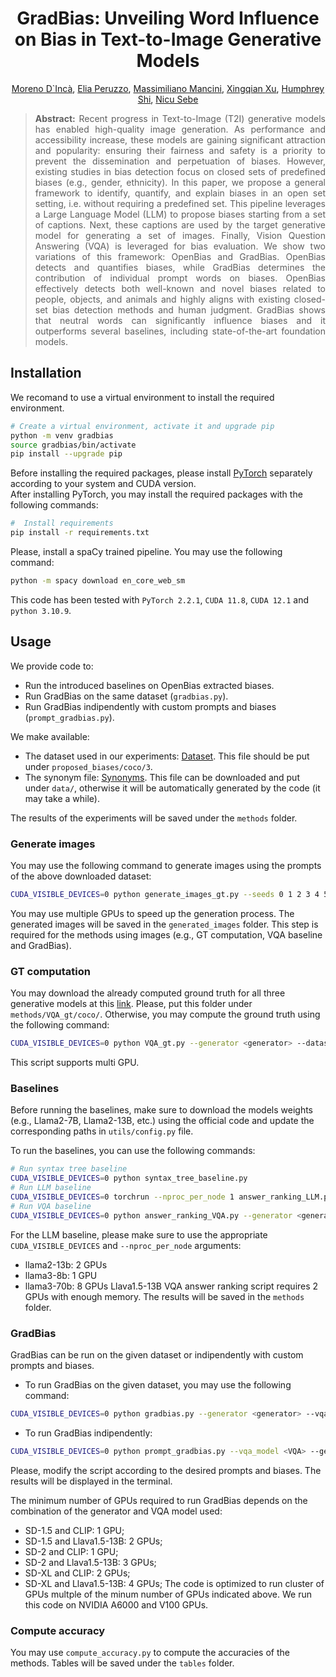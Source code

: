 <div align="center">

# GradBias: Unveiling Word Influence on Bias in Text-to-Image Generative Models

[Moreno D`Incà](https://moreno98.github.io/), [Elia Peruzzo](https://helia95.github.io/), [Massimiliano Mancini](https://mancinimassimiliano.github.io/), [Xingqian Xu](https://xingqian2018.github.io/), [Humphrey Shi](https://www.humphreyshi.com/home), [Nicu Sebe](https://disi.unitn.it/~sebe/)

</div>

<div style="text-align: justify">

>**Abstract:** Recent progress in Text-to-Image (T2I) generative models has enabled high-quality image generation. As performance and accessibility increase, these models are gaining significant attraction and popularity: ensuring their fairness and safety is a priority to prevent the dissemination and perpetuation of biases. However, existing studies in bias detection focus on closed sets of predefined biases (e.g., gender, ethnicity). In this paper, we propose a general framework to identify, quantify, and explain biases in an open set setting, i.e. without requiring a predefined set. This pipeline leverages a Large Language Model (LLM) to propose biases starting from a set of captions. Next, these captions are used by the target generative model for generating a set of images. Finally, Vision Question Answering (VQA) is leveraged for bias evaluation. We show two variations of this framework: OpenBias and GradBias. OpenBias detects and quantifies biases, while GradBias determines the contribution of individual prompt words on biases. OpenBias effectively detects both well-known and novel biases related to people, objects, and animals and highly aligns with existing closed-set bias detection methods and human judgment. GradBias shows that neutral words can significantly influence biases and it outperforms several baselines, including state-of-the-art foundation models.

</div>

## Installation
We recomand to use a virtual environment to install the required environment.
```bash
# Create a virtual environment, activate it and upgrade pip
python -m venv gradbias
source gradbias/bin/activate
pip install --upgrade pip
```
Before installing the required packages, please install [PyTorch](https://pytorch.org/get-started/locally/) separately according to your system and CUDA version.  
After installing PyTorch, you may install the required packages with the following commands:
```bash
#  Install requirements
pip install -r requirements.txt
```
Please, install a spaCy trained pipeline. You may use the following command:
```bash
python -m spacy download en_core_web_sm
```
This code has been tested with `PyTorch 2.2.1`, `CUDA 11.8`, `CUDA 12.1` and `python 3.10.9`.

## Usage
We provide code to:
- Run the introduced baselines on OpenBias extracted biases.
- Run GradBias on the same dataset (`gradbias.py`).
- Run GradBias indipendently with custom prompts and biases (`prompt_gradbias.py`).

We make available:
- The dataset used in our experiments: [Dataset](https://drive.google.com/file/d/1nGECdt0fcwiJA-5qJgvgnZbGBp4zHnNq/view?usp=sharing). This file should be put under `proposed_biases/coco/3`. 
- The synonym file: [Synonyms](https://drive.google.com/file/d/1cXWzktkTLVc7ZYw93Ei_YokI8gOd5_0z/view?usp=sharing). This file can be downloaded and put under `data/`, otherwise it will be automatically generated by the code (it may take a while).

The results of the experiments will be saved under the `methods` folder.

### Generate images
You may use the following command to generate images using the prompts of the above downloaded dataset:
```bash
CUDA_VISIBLE_DEVICES=0 python generate_images_gt.py --seeds 0 1 2 3 4 5 6 7 8 9 --generator <generator>
```
You may use multiple GPUs to speed up the generation process. The generated images will be saved in the `generated_images` folder. This step is required for the methods using images (e.g., GT computation, VQA baseline and GradBias).

### GT computation
You may download the already computed ground truth for all three generative models at this [link](). Please, put this folder under `methods/VQA_gt/coco/`. Otherwise, you may compute the ground truth using the following command:
```bash
CUDA_VISIBLE_DEVICES=0 python VQA_gt.py --generator <generator> --dataset coco --vqa_model blip2-flant5xxl
```
This script supports multi GPU.

### Baselines
Before running the baselines, make sure to download the models weights (e.g., Llama2-7B, Llama2-13B, etc.) using the official code and update the corresponding paths in `utils/config.py` file. 

To run the baselines, you can use the following commands:
```bash
# Run syntax tree baseline
CUDA_VISIBLE_DEVICES=0 python syntax_tree_baseline.py 
# Run LLM baseline
CUDA_VISIBLE_DEVICES=0 torchrun --nproc_per_node 1 answer_ranking_LLM.py --LLM <LLM_name> --seed 0 --dataset coco
# Run VQA baseline
CUDA_VISIBLE_DEVICES=0 python answer_ranking_VQA.py --generator <generator> --vqa_model <VQA>
```
For the LLM baseline, please make sure to use the appropriate `CUDA_VISIBLE_DEVICES` and `--nproc_per_node` arguments:
- llama2-13b: 2 GPUs
- llama3-8b: 1 GPU
- llama3-70b: 8 GPUs
Llava1.5-13B VQA answer ranking script requires 2 GPUs with enough memory. The results will be saved in the `methods` folder.

### GradBias
GradBias can be run on the given dataset or indipendently with custom prompts and biases. 
- To run GradBias on the given dataset, you may use the following command:
```bash
CUDA_VISIBLE_DEVICES=0 python gradbias.py --generator <generator> --vqa_model <VQA> --dataset coco  --loss_interval 1
```
- To run GradBias indipendently:
```bash
CUDA_VISIBLE_DEVICES=0 python prompt_gradbias.py --vqa_model <VQA> --generator <generator>
```
Please, modify the script according to the desired prompts and biases. The results will be displayed in the terminal.

The minimum number of GPUs required to run GradBias depends on the combination of the generator and VQA model used:
- SD-1.5 and CLIP: 1 GPU;
- SD-1.5 and Llava1.5-13B: 2 GPUs;
- SD-2 and CLIP: 1 GPU;
- SD-2 and Llava1.5-13B: 3 GPUs;
- SD-XL and CLIP: 2 GPUs;
- SD-XL and Llava1.5-13B: 4 GPUs;
The code is optimized to run cluster of GPUs multple of the minum number of GPUs indicated above. We run this code on NVIDIA A6000 and V100 GPUs.

### Compute accuracy
You may use `compute_accuracy.py` to compute the accuracies of the methods. Tables will be saved under the `tables` folder.